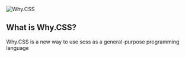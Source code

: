 ![Why.CSS](https://github.com/user-attachments/assets/855ad945-b558-4603-8b56-3788c99d699e)

## What is Why.CSS?

Why.CSS is a new way to use scss as a general-purpose programming language
